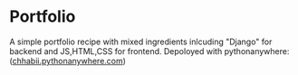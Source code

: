 # Portfolio
A simple portfolio recipe with mixed ingredients inlcuding "Django" for backend and  JS,HTML,CSS for frontend.
Depoloyed with pythonanywhere:
([chhabii.pythonanywhere.com](https://chhabii.pythonanywhere.com/))
